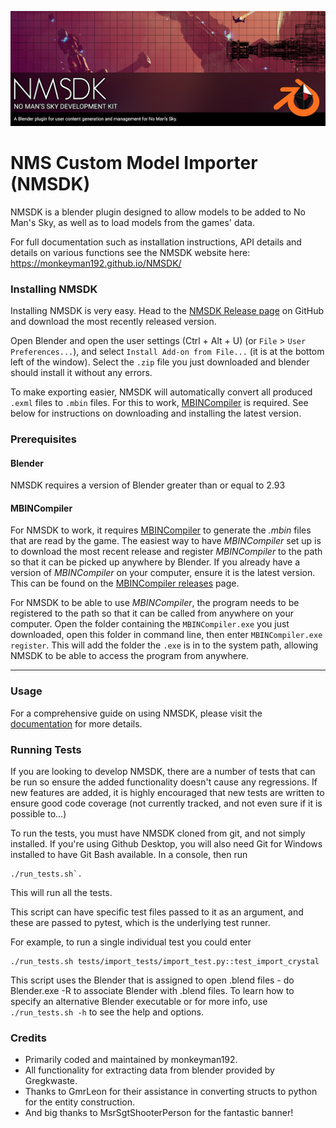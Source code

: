 ![NMSDK](docs/images/nmsdk_splash.png)

# NMS Custom Model Importer (NMSDK)

NMSDK is a blender plugin designed to allow models to be added to No Man's Sky, as well as to load models from the games' data.

For full documentation such as installation instructions, API details and details on various functions see the NMSDK website here: https://monkeyman192.github.io/NMSDK/

### Installing NMSDK

Installing NMSDK is very easy. Head to the [NMSDK Release page](https://github.com/monkeyman192/NMSDK/releases) on GitHub and download the most recently released version.

Open Blender and open the user settings (Ctrl + Alt + U) (or `File` > `User Preferences...`), and select `Install Add-on from File...` (it is at the bottom left of the window).
Select the `.zip` file you just downloaded and blender should install it without any errors.

To make exporting easier, NMSDK will automatically convert all produced `.exml` files to `.mbin` files. For this to work, [MBINCompiler](https://github.com/monkeyman192/MBINCompiler) is required. See below for instructions on downloading and installing the latest version.

### Prerequisites

#### Blender

NMSDK requires a version of Blender greater than or equal to 2.93

#### MBINCompiler

For NMSDK to work, it requires [MBINCompiler](https://github.com/monkeyman192/MBINCompiler)
to generate the *.mbin* files that are read by the game.
The easiest way to have *MBINCompiler* set up is to download the most recent
release and register *MBINCompiler* to the path so that it can be picked up
anywhere by Blender.
If you already have a version of *MBINCompiler* on your computer, ensure it is the latest version. This can be found on the [MBINCompiler releases](https://github.com/monkeyman192/MBINCompiler/releases) page.

For NMSDK to be able to use *MBINCompiler*, the program needs to be registered to the path so that it can be called from anywhere on your computer.
Open the folder containing the `MBINCompiler.exe` you just downloaded, open this folder in command line, then enter `MBINCompiler.exe register`.
This will add the folder the `.exe` is in to the system path, allowing NMSDK to be able to access the program from anywhere.

---

### Usage

For a comprehensive guide on using NMSDK, please visit the [documentation](https://monkeyman192.github.io/NMSDK/) for more details.

### Running Tests

If you are looking to develop NMSDK, there are a number of tests that can be run so ensure the added functionality doesn't cause any regressions.
If new features are added, it is highly encouraged that new tests are written to ensure good code coverage (not currently tracked, and not even sure if it is possible to...)

To run the tests, you must have NMSDK cloned from git, and not simply installed. If you're using Github Desktop, you will also need Git for Windows installed to have Git Bash available. In a console, then run
```
./run_tests.sh`.
```
This will run all the tests.

This script can have specific test files passed to it as an argument, and these are passed to pytest, which is the underlying test runner.

For example, to run a single individual test you could enter
```
./run_tests.sh tests/import_tests/import_test.py::test_import_crystal
```

This script uses the Blender that is assigned to open .blend files - do Blender.exe -R to associate Blender with .blend files. To learn how to specify an alternative Blender executable or for more info, use `./run_tests.sh -h` to see the help and options.

### Credits

 - Primarily coded and maintained by monkeyman192.
 - All functionality for extracting data from blender provided by Gregkwaste.
 - Thanks to GmrLeon for their assistance in converting structs to python for the entity construction.
 - And big thanks to MsrSgtShooterPerson for the fantastic banner!
